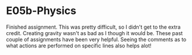 # E05b-Physics
Finished assignment. This was pretty difficult, so I didn't get to the extra credit. Creating gravity wasn't as bad as I though it would be. These past couple of assignments have been very helpful. Seeing the comments as to what actions are performed on specific lines also helps alot! 

